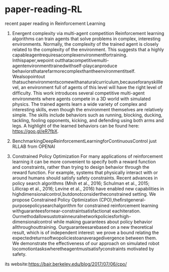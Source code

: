 # paper-reading-RL
recent paper reading in Reinforcement Learning

1. Energent complexity via multi-agent competition
Reinforcement learning algorithms can train agents that solve problems in complex, interesting environments. Normally, the complexity of the trained agent is closely related to the complexity of the environment. This suggests that a highly capableagentrequiresacomplexenvironmentfortraining. Inthispaper,wepoint outthatacompetitivemulti-agentenvironmenttrainedwithself-playcanproduce behaviorsthatarefarmorecomplexthantheenvironmentitself. Wealsopointout thatsuchenvironmentscomewithanaturalcurriculum,becauseforanyskilllevel, an environment full of agents of this level will have the right level of difﬁculty. This work introduces several competitive multi-agent environments where agents compete in a 3D world with simulated physics. The trained agents learn a wide variety of complex and interesting skills, even though the environment themselves are relatively simple. The skills include behaviors such as running, blocking, ducking, tackling, fooling opponents, kicking, and defending using both arms and legs. A highlight of the learned behaviors can be found here: https://goo.gl/eR7fbX.


2. BenchmarkingDeepReinforcementLearningforContinuousControl
just RLLAB from OPENAI

3. Constrained Policy Optimization
For many applications of reinforcement learning it can be more convenient to specify both a reward function and constraints, rather than trying to design behavior through the reward function. For example, systems that physically interact with or around humans should satisfy safety constraints. Recent advances in policy search algorithms (Mnih et al., 2016; Schulman et al., 2015; Lillicrap et al., 2016; Levine et al., 2016) have enabled new capabilities in highdimensionalcontrol,butdonotconsidertheconstrained setting. We propose Constrained Policy Optimization (CPO),theﬁrstgeneral-purposepolicysearchalgorithm for constrained reinforcement learning withguaranteesfornear-constraintsatisfactionat eachiteration. Ourmethodallowsustotrainneuralnetworkpoliciesforhigh-dimensionalcontrol while making guarantees about policy behavior allthroughouttraining. Ourguaranteesarebased on a new theoretical result, which is of independent interest: we prove a bound relating the expectedreturnsoftwopoliciestoanaveragedivergence between them. We demonstrate the effectiveness of our approach on simulated robot locomotiontaskswheretheagentmustsatisfyconstraints motivated by safety.

its website:https://bair.berkeley.edu/blog/2017/07/06/cpo/

